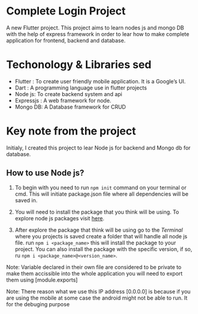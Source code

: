 # Complete Login Project

A new Flutter project. This project aims to learn nodes js and mongo DB with the help of express framework in order to lear how to make complete application for frontend, backend and database.

# Techonology & Libraries sed

- Flutter : To create user friendly  mobile application. It is a Google’s UI.
- Dart : A programming language use in flutter projects
- Node js: To create backend system and api
- Expressjs : A web framework for node.
- Mongo DB: A Database framework for CRUD

# Key note from the project

Initialy, I created this project to lear Node js for backend and Mongo db for database.

 ## How to use Node js?

 1. To begin with you need to run `npm init` command on your terminal or cmd. This will initiate package.json file where all dependencies will be saved in.
 
 2. You will need to install the package that you think will be using. To explore node js packages visit  [here](https://www.npmjs.com/).

 3. After explore the package that think will be using go to the *Terminal* where you projects is saved create a folder that will handle all node js file. run `npm i <package_name>` this will install the package to your project. You can also install the package with the specific version, if so, ru `npm i <package_name>@<version_name>`.

 Note: Variable declared in their own file are considered to be private to make
 them accissible into the whole application you will need to export them using [module.exports]


Note: There reason what we use this IP address [0.0.0.0] 
is because if you are using the mobile at some case the android might not be able to run. It for the debuging purpose
